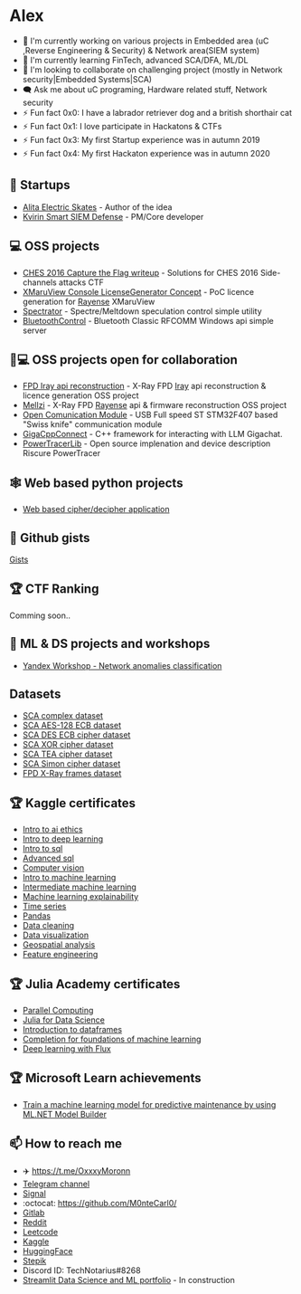 # Alex 

- 🔭 I'm currently working on various projects in Embedded area (uC ,Reverse Engineering & Security) & Network area(SIEM system)
- 🌱 I'm currently learning FinTech,  advanced SCA/DFA, ML/DL  
- 👯 I'm looking to collaborate on challenging project (mostly in Network security|Embedded Systems|SCA)
- :left_speech_bubble: Ask me about uC programing, Hardware related stuff, Network security
- ⚡ Fun fact 0x0: I have a labrador retriever dog and  a british shorthair cat 
- ⚡ Fun fact 0x1: I love participate in Hackatons & CTFs
- ⚡ Fun fact 0x3: My first Startup experience  was in autumn 2019
- ⚡ Fun fact 0x4: My first Hackaton experience was in autumn 2020

## 🦄 Startups
 - [Alita Electric Skates](https://i-do-not-stand-by-in-the-presence-of-evil.com/projects) - Author of the idea
 - [Kvirin Smart SIEM Defense](https://security-band.com/kvirinssd) -  PM/Core developer

## 💻 OSS projects 
 - [CHES 2016 Capture the Flag writeup](https://github.com/M0nteCarl0/CHES-2016-Capture-the-Flag-writeup) - Solutions for CHES 2016 Side-channels attacks CTF 
 - [XMaruView Console LicenseGenerator Concept](https://github.com/M0nteCarl0/XMaruView_Console_LicenseGeneratorConcept) - PoC licence generation for [Rayense](https://www.rayenceusa.com/) XMaruView
 - [Spectrator](https://github.com/M0nteCarl0/Spectrator) - Spectre/Meltdown speculation control simple utility
 - [BluetoothControl](https://gitlab.com/M0nteCarl0/BluetoothControl) -  Bluetooth Classic RFCOMM Windows api simple server 
 
## 👯💻 OSS projects open for collaboration 
 - [FPD Iray api reconstruction](https://gitlab.com/M0nteCarl0/iray-api-reconstruction) - X-Ray FPD [Iray](https://www.iraygroup.com/site/productList?nid=15&lang=EN) api reconstruction & licence generation OSS project  
 - [Mellzi](https://github.com/M0nteCarl0/Mellzi) - X-Ray FPD [Rayense](https://www.rayenceusa.com/) api & firmware reconstruction OSS project
 - [Open Comunication Module](https://github.com/M0nteCarl0/OpenComunicationModule) - USB Full speed ST STM32F407 based  "Swiss knife" communication module
 - [GigaCppConnect](https://github.com/M0nteCarl0/GigaCppConnect) - C++ framework for interacting with LLM Gigachat.
 - [PowerTracerLib](https://github.com/M0nteCarl0/PowerTracerLib) - Open source implenation and device description Riscure PowerTracer

## 🕸️ Web based python projects
- [Web based cipher/decipher application](https://cryptograph.streamlit.app/)

## 📝 Github gists
[Gists](https://gist.github.com/M0nteCarl0)

## 🏆 СTF Ranking
 Comming soon..
 
## 🤖 ML & DS projects and workshops
- [Yandex Workshop - Network anomalies classification](https://github.com/M0nteCarl0/Yandex_workshop_network_anomalies_classification)

## Datasets
 - [SCA complex dataset](https://www.kaggle.com/datasets/m0ntecarl0/rescure-tutorial-datasets)
 - [SCA AES-128 ECB dataset](https://www.kaggle.com/datasets/m0ntecarl0/sca-aes-128-ecb-dataset)
 - [SCA DES ECB cipher dataset](https://www.kaggle.com/datasets/m0ntecarl0/sca-des-ecb-dataset)
 - [SCA XOR cipher dataset](https://www.kaggle.com/datasets/m0ntecarl0/sca-simple-xor-cipher-dataset)
 - [SCA TEA cipher dataset](https://www.kaggle.com/datasets/m0ntecarl0/sca-cipher-tea-dataset)
 - [SCA Simon cipher dataset](https://www.kaggle.com/datasets/m0ntecarl0/sca-simon-cipher-dataset)
 - [FPD X-Ray frames dataset](https://www.kaggle.com/datasets/m0ntecarl0/x-ray-fpd-60-kv-bright-raw-frames-dataset-for-ml) 


## 🏆 Kaggle certificates
- [Intro to ai ethics](https://www.kaggle.com/learn/certification/m0ntecarl0/intro-to-ai-ethics)
- [Intro to deep learning](https://www.kaggle.com/learn/certification/m0ntecarl0/intro-to-deep-learning)
- [Intro to sql](https://www.kaggle.com/learn/certification/m0ntecarl0/intro-to-sql)
- [Advanced sql](https://www.kaggle.com/learn/certification/m0ntecarl0/advanced-sql)
- [Computer vision](https://www.kaggle.com/learn/certification/m0ntecarl0/computer-vision)
- [Intro to machine learning](https://www.kaggle.com/learn/certification/m0ntecarl0/intro-to-machine-learning)
- [Intermediate machine learning](https://www.kaggle.com/learn/certification/m0ntecarl0/intermediate-machine-learning)
- [Machine learning explainability](https://www.kaggle.com/learn/certification/m0ntecarl0/machine-learning-explainability)
- [Time series](https://www.kaggle.com/learn/certification/m0ntecarl0/time-series)
- [Pandas](https://www.kaggle.com/learn/certification/m0ntecarl0/pandas)
- [Data cleaning](https://www.kaggle.com/learn/certification/m0ntecarl0/data-cleaning)
- [Data visualization](https://www.kaggle.com/learn/certification/m0ntecarl0/data-visualization)
- [Geospatial analysis](https://www.kaggle.com/learn/certification/m0ntecarl0/geospatial-analysis)
- [Feature engineering](https://www.kaggle.com/learn/certification/m0ntecarl0/feature-engineering)

## 🏆 Julia Academy certificates
- [Parallel Computing](https://github.com/M0nteCarl0/Achievements-And-Certificates/blob/main/Certificates/certificate-of-completion-for-parallel-computing%20.pdf)
- [Julia for Data Science](https://github.com/M0nteCarl0/Achievements-And-Certificates/blob/main/Certificates/certificate-of-completion-for-julia-for-data-science.pdf)
- [Introduction to dataframes](https://github.com/M0nteCarl0/Achievements-And-Certificates/blob/main/Certificates/1-introduction-to-dataframes-jl.pdf)
- [Completion for foundations of machine learning](https://github.com/M0nteCarl0/Achievements-And-Certificates/blob/main/Certificates/certificate-of-completion-for-foundations-of-machine-learning.pdf)
- [Deep learning with Flux](https://github.com/M0nteCarl0/Achievements-And-Certificates/blob/main/Certificates/certificate-of-completion-for-deep-learning-with-flux-jl.pdf)

## 🏆 Microsoft Learn achievements
- [Train a machine learning model for predictive maintenance by using ML.NET Model Builder](https://learn.microsoft.com/api/achievements/share/en-us/M0nteCarl0/F2LBKJ5X?sharingId=426722D03242AD4F)

## :mailbox: How to reach me
<!-- ## Where to find me -->

- :airplane: https://t.me/OxxxyMoronn
- [Telegram channel](https://t.me/AmSecure)
- [Signal](https://signal.me/#eu/FLBB2OKaT3wPMZLzcz99zUrXfwzV2l2H3rxz_RRg7zWWbid0SMdFu7kW-W9bMTxj) 
- :octocat: https://github.com/M0nteCarl0/
- [Gitlab](https://gitlab.com/M0nteCarl0)
- [Reddit](https://www.reddit.com/user/TechNotarius)
- [Leetcode](https://leetcode.com/m0nte_carl0/)
- [Kaggle](https://www.kaggle.com/m0ntecarl0)
- [HuggingFace]( https://huggingface.co/M0nteCarl0)
- [Stepik](https://stepik.org/users/288281439)
- Discord ID: TechNotarius#8268
- [Streamlit Data Science and ML portfolio](https://data-science-projects-portfolio.streamlit.app/) - In construction

